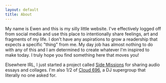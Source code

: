 ```yaml
---
layout: default
title: About
---
```


My name is Ewen and this is my silly little website. I've effectively logged off from social media and use this place to intentionally share feelings, art and fragments of my life. I don't have any aspirations to grow a readership that expects a specific "thing" from me. My day job has almost nothing to do with any of this and I am determined to create whatever I'm inspired to make today. I truly hope you find something here that moves you!

Elsewhere IRL, I just started a project called [Side Missions](https://sidemissions.substack.com/) for sharing audio essays and collages. I'm also 1/2 of [Cloud 696](https://cloud696.club/), a DJ supergroup that literally no one asked for.

